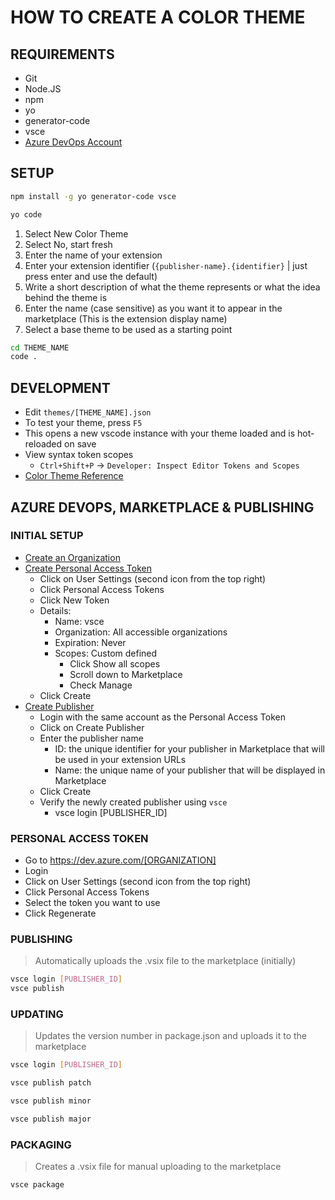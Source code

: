 # HOW TO CREATE A COLOR THEME

## REQUIREMENTS
* Git
* Node.JS
* npm
* yo
* generator-code
* vsce
* [Azure DevOps Account](https://dev.azure.com/)

## SETUP
```bash
npm install -g yo generator-code vsce

yo code
```

1. Select New Color Theme
1. Select No, start fresh
1. Enter the name of your extension
2. Enter your extension identifier (`{publisher-name}.{identifier}` | just press enter and use the default)
3. Write a short description of what the theme represents or what the idea behind the theme is
4. Enter the name (case sensitive) as you want it to appear in the marketplace (This is the extension display name)
5. Select a base theme to be used as a starting point

```bash
cd THEME_NAME
code .
```

## DEVELOPMENT
* Edit `themes/[THEME_NAME].json`
* To test your theme, press `F5`
* This opens a new vscode instance with your theme loaded and is hot-reloaded on save
* View syntax token scopes
  * `Ctrl+Shift+P` -> `Developer: Inspect Editor Tokens and Scopes`
* [Color Theme Reference](https://code.visualstudio.com/api/references/theme-color)

## AZURE DEVOPS, MARKETPLACE & PUBLISHING
### INITIAL SETUP
* [Create an Organization](https://learn.microsoft.com/azure/devops/organizations/accounts/create-organization)
* [Create Personal Access Token](https://dev.azure.com/)
  * Click on User Settings (second icon from the top right)
  * Click Personal Access Tokens
  * Click New Token
  * Details:
    * Name: vsce
    * Organization: All accessible organizations
    * Expiration: Never
    * Scopes: Custom defined
      * Click Show all scopes
      * Scroll down to Marketplace
      * Check Manage
  * Click Create
* [Create Publisher](https://marketplace.visualstudio.com/manage)
  * Login with the same account as the Personal Access Token
  * Click on Create Publisher
  * Enter the publisher name
    * ID: the unique identifier for your publisher in Marketplace that will be used in your extension URLs
    * Name: the unique name of your publisher that will be displayed in Marketplace
  * Click Create
  * Verify the newly created publisher using `vsce`
    * vsce login [PUBLISHER_ID]

### PERSONAL ACCESS TOKEN
* Go to https://dev.azure.com/[ORGANIZATION]
* Login
* Click on User Settings (second icon from the top right)
* Click Personal Access Tokens
* Select the token you want to use
* Click Regenerate

### PUBLISHING
> Automatically uploads the .vsix file to the marketplace (initially)
```bash
vsce login [PUBLISHER_ID]
vsce publish
```

### UPDATING
> Updates the version number in package.json and uploads it to the marketplace
```bash
vsce login [PUBLISHER_ID]

vsce publish patch

vsce publish minor

vsce publish major
```

### PACKAGING
> Creates a .vsix file for manual uploading to the marketplace
```bash
vsce package
```
